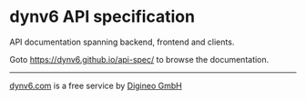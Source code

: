 # dynv6 API specification

API documentation spanning backend, frontend and clients.

Goto <https://dynv6.github.io/api-spec/> to browse the documentation.

---

[dynv6.com](https://dynv6.com/) is a free service by
[Digineo GmbH](https://www.digineo.de/)

